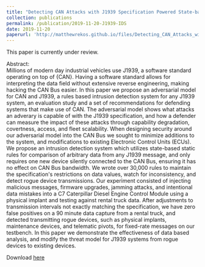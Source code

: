 ```yaml
---
title: "Detecting CAN Attacks with J1939 Specification Powered State-based Rules"   
collection: publications
permalink: /publication/2019-11-20-J1939-IDS
date: 2019-11-20
paperurl: 'http://matthewrekos.github.io/files/Detecting_CAN_Attacks_with_J1939_Specification_Powered_State_based_Rules.pdf'
---
```

This paper is currently under review.

Abstract:    
 Millions of modern day industrial vehicles use J1939, a software standard operating on top of {CAN}. Having a software standard allows for interpreting the data field without extensive reverse engineering, making hacking the CAN Bus easier. In this paper we propose an adversarial model for CAN and J1939, a rules based intrusion detection system for any J1939 system, an evaluation study and a set of recommendations for defending systems that make use of CAN. The adversarial model shows what attacks an adverary is capable of with the J1939 specification, and how a defender can measure the impact of these attacks through capability degradation, covertness, access, and fleet scalability. When designing security around our adversarial model into the CAN Bus we sought to minimize additions to the system, and modifications to existing Electronic Control Units (ECUs). We propose an intrusion detection system which utilizes state-based static rules for comparison of arbitrary data from any J1939 message, and only requires one new device silently connected to the CAN Bus, ensuring it has no effect on CAN Bus bandwidth. We wrote over 30,000 rules to maintain the specification's restrictions on data values, watch for inconsistency, and detect rogue device transmissions. Our experiment consisted of injecting malicious messages, firmware upgrades, jamming attacks, and intentional data mistakes into a C7 Caterpillar Diesel Engine Control Module using a physical implant and testing against rental truck data. After adjustments to transmission intervals not exactly matching the specification, we have zero false positives on a 90 minute data capture from a rental truck, and detected transmitting rogue devices, such as physical implants, maintenance devices, and telematic pivots, for fixed-rate messages on our testbench. In this paper we demonstrate the effectiveness of data based analysis, and modify the threat model for J1939 systems from rogue devices to existing devices.

Download [here](https://matthewrekos.github.io/files/Detecting_CAN_Attacks_with_J1939_Specification_Powered_State_based_Rules.pdf) 

